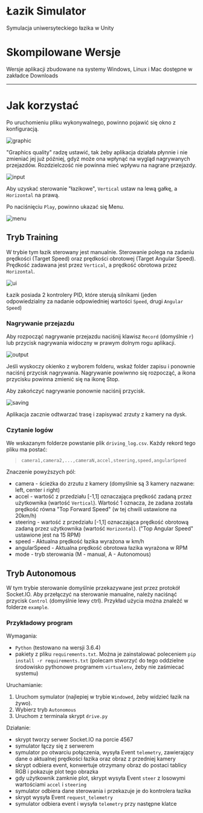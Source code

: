 Łazik Simulator
===============

Symulacja uniwersyteckiego łazika w Unity

# Skompilowane Wersje

Wersje aplikacji zbudowane na systemy Windows, Linux i Mac dostępne w zakładce Downloads

***

# Jak korzystać

Po uruchomieniu pliku wykonywalnego, powinno pojawić się okno z konfiguracją.

![graphic](pictures/player_graphics.png)

"Graphics quality" radzę ustawić, tak żeby aplikacja działała płynnie i nie zmieniać jej już później, gdyż może ona wpłynąć na wygląd nagrywanych przejazdów. Rozdzielczość nie powinna mieć wpływu na nagrane przejazdy.

![input](pictures/player_input.png)

Aby uzyskać sterowanie "łazikowe", `Vertical` ustaw na lewą gałkę, a `Horizontal` na prawą.

Po naciśnięciu `Play`, powinno ukazać się Menu.

![menu](pictures/menu.png)

## Tryb Training

W trybie tym łazik sterowany jest manualnie. Sterowanie polega na zadaniu prędkości (Target Speed) oraz prędkości obrotowej (Target Angular Speed). Prędkość zadawana jest przez `Vertical`, a prędkość obrotowa przez `Horizontal`.

![ui](pictures/ui.png)

Łazik posiada 2 kontrolery PID, które sterują silnikami (jeden odpowiedzialny za nadanie odpowiedniej wartości `Speed`, drugi `Angular Speed`)

### Nagrywanie przejazdu

Aby rozpocząć nagrywanie przejazdu naciśnij klawisz `Record` (domyślnie `r`) lub przycisk nagrywania widoczny w prawym dolnym rogu aplikacji.

![output](pictures/output.png)

Jeśli wyskoczy okienko z wyborem folderu, wskaż folder zapisu i ponownie naciśnij przycisk nagrywania. Nagrywanie powiwnno się rozpocząć, a ikona przycisku powinna zmienić się na ikonę Stop.

Aby zakończyć nagrywanie ponownie naciśnij przycisk. 

![saving](pictures/saving.png)

Aplikacja zacznie odtwarzać trasę i zapisywać zrzuty z kamery na dysk.

### Czytanie logów

We wskazanym folderze powstanie plik `driving_log.csv`. Każdy rekord tego pliku ma postać:

>`camera1,camera2,...,cameraN,accel,steering,speed,angularSpeed`

Znaczenie powyższych pól:

* camera - ścieżka do zrzutu z kamery (domyślnie są 3 kamery nazwane: left, center i right)
* accel - wartość z przedziału [-1,1] oznaczająca prędkość zadaną przez użytkownika (wartość `Vertical`). Wartość 1 oznacza, że zadana została prędkość równa "Top Forward Speed" (w tej chwili ustawione na 20km/h)
* steering - wartość z przedziału [-1,1] oznaczająca prędkość obrotową zadaną przez użytkownika (wartość `Horizontal`). ("Top Angular Speed" ustawione jest na 15 RPM)
* speed - Aktualna prędkość łazika wyrażona w km/h
* angularSpeed - Aktualna prędkość obrotowa łazika wyrażona w RPM
* mode - tryb sterowania (M - manual, A - Autonomous)

## Tryb Autonomous

W tym trybie sterowanie domyślnie przekazywane jest przez protokół Socket.IO. Aby przełączyć na sterowanie manualne, należy naciśnąć przycisk `Control` (domyślnie lewy ctrl). Przykład użycia można znaleźć w folderze `example`.

### Przykładowy program

Wymagania:

* `Python` (testowano na wersji 3.6.4)
* pakiety z pliku `requirements.txt`. Można je zainstalować poleceniem `pip install -r requirements.txt` (polecam stworzyć do tego oddzielne środowisko pythonowe programem `virtualenv`, żeby nie zaśmiecać systemu)

Uruchamianie:

1. Uruchom symulator (najlepiej w trybie `Windowed`, żeby widzieć łazik na żywo).
2. Wybierz tryb `Autonomous`
2. Uruchom z terminala skrypt `drive.py`


Działanie:

* skrypt tworzy serwer Socket.IO na porcie 4567
* symulator łączy się z serwerem
* symulator po otwarciu połączenia, wysyła Event `telemetry`, zawierający dane o aktualnej prędkości łazika oraz obraz z przedniej kamery
* skrypt odbiera event, konwertuje otrzymany obraz do postaci tablicy RGB i pokazuje plot tego obrazka
* gdy użytkownik zamknie plot, skrypt wysyła Event `steer` z losowymi wartościami `accel` i `steering`
* symulator odbiera dane sterowania i przekazuje je do kontrolera łazika
* skrypt wysyła Event `request_telemetry`
* symulator odbiera event i wysyła `telemetry` przy następne klatce